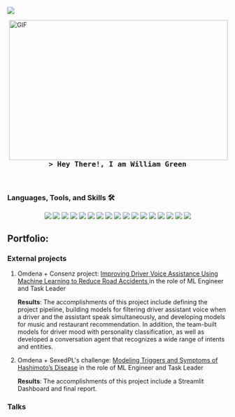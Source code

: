<!-- https://github.com/ShahriarShafin/ -->
<!-- April 15, 2021 -->
<!-- LEAVE A STAR, IF YOU LIKE IT ! -->

<!-- Profile Views Counter -->
![](https://komarev.com/ghpvc/?username=wbgreen0405-github-username&color=blueviolet)

<img align="right" alt="GIF" src="https://github.com/wbgreen0405/wbgreen0405/blob/main/A%20Man%20Coding%20Lofi%20Animation.gif?raw=true" width="500" height="320" />


<!-- Intro  -->
<h3 align="center">
        <samp>&gt; Hey There!, I am
                <b><a target="_blank" >William Green</a></b>
        </samp>
</h3>
<br>



### Languages, Tools, and Skills 🛠
<div align="center">
<img  src ="https://img.shields.io/badge/Keras-D00000?style=for-the-badge&logo=Keras&logoColor=white" />
<img   src ="https://img.shields.io/badge/TensorFlow-FF6F00?style=for-the-badge&logo=TensorFlow&logoColor=white"   />
<img   src ="https://img.shields.io/badge/PyTorch-EE4C2C?style=for-the-badge&logo=PyTorch&logoColor=white"  />
<img   src = "https://img.shields.io/badge/MySQL-00000F?style=for-the-badge&logo=mysql&logoColor=white"  />
<img  src = "https://img.shields.io/badge/Git-F05032?style=for-the-badge&logo=git&logoColor=white" />
<img  src = "https://img.shields.io/badge/conda-342B029.svg?&style=for-the-badge&logo=anaconda&logoColor=white" />
<img  src = "https://img.shields.io/badge/Docker-2CA5E0?style=for-the-badge&logo=docker&logoColor=white" />
<img  src = "https://img.shields.io/badge/Microsoft-666666?style=for-the-badge&logo=microsoft&logoColor=white"  />
<img  src = "https://img.shields.io/badge/Jupyter-F37626.svg?&style=for-the-badge&logo=Jupyter&logoColor=white" />
<img  src ="https://img.shields.io/badge/Azure_DevOps-0078D7?style=for-the-badge&logo=azure-devops&logoColor=white" />
<img  src ="https://img.shields.io/badge/Google_Cloud-4285F4?style=for-the-badge&logo=google-cloud&logoColor=white" />
<img  src ="https://img.shields.io/badge/microsoft%20azure-0089D6?style=for-the-badge&logo=microsoft-azure&logoColor=white" />
<img src ="https://img.shields.io/badge/Amazon_AWS-232F3E?style=for-the-badge&logo=amazon-aws&logoColor=white" />
<img src = "https://img.shields.io/badge/PowerBI-F2C811?style=for-the-badge&logo=Power%20BI&logoColor=white" />
<img src ="https://img.shields.io/badge/Weights_&_Biases-FFBE00?style=for-the-badge&logo=WeightsAndBiases&logoColor=white" />
<img src ="https://img.shields.io/badge/Python-FFD43B?style=for-the-badge&logo=python&logoColor=blue" />
 <img src ="https://img.shields.io/badge/GitHub-100000?style=for-the-badge&logo=github&logoColor=white" />
</div>

## Portfolio:

### External projects 

1. Omdena + Consenz project: <a href="https://omdena.com/projects/voice-assistance/">Improving Driver Voice Assistance Using Machine Learning to Reduce Road Accidents </a> in the role of ML Engineer and Task Leader

    **Results**: The accomplishments of this project include defining the project pipeline, building models for filtering driver assistant voice when a driver and the assistant speak simultaneously, and developing models for music and restaurant recommendation. In addition, the team-built models for driver mood with personality classification, as well as developed a conversation agent that recognizes a wide range of intents and entities.
        
2. Omdena + SexedPL's challenge: <a href="https://omdena.com/projects/hashimoto-disease/">Modeling Triggers and Symptoms of Hashimoto’s Disease</a> in the role of ML Engineer and Task Leader 

    **Results**: The accomplishments of this project include a Streamlit Dashboard and final report. 

### Talks



<!--

## Technical Skills

### Operating systems

### Database/Server

###Programm Language

## Certificates

### Other Software Tools


## Portfolio:

### External projects 


**wbgreen0405/wbgreen0405** is a ✨ _special_ ✨ repository because its `README.md` (this file) appears on your GitHub profile.

Here are some ideas to get you started:

- 🔭 I’m currently working on ...
- 🌱 I’m currently learning ...
- 👯 I’m looking to collaborate on ...
- 🤔 I’m looking for help with ...
- 💬 Ask me about ...
- 📫 How to reach me: ...
- 😄 Pronouns: ...
- ⚡ Fun fact: ...
-->
